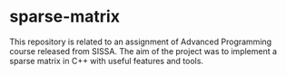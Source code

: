 # sparse-matrix
This repository is related to an assignment of Advanced Programming course released from SISSA. The aim of the project was to implement a sparse matrix in C++ with useful features and tools.
